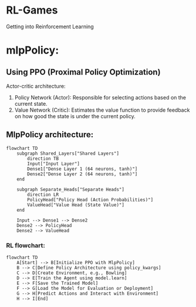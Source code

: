 # RL-Games
Getting into Reinforcement Learning

# mlpPolicy:

## Using PPO (Proximal Policy Optimization)

Actor-critic architecture:
1. Policy Network (Actor): Responsible for selecting actions based on the current state.
2. Value Network (Critic): Estimates the value function to provide feedback on how good the state is under the current policy.

## MlpPolicy architecture:
```mermaid
flowchart TD
    subgraph Shared_Layers["Shared Layers"]
        direction TB
        Input["Input Layer"]
        Dense1["Dense Layer 1 (64 neurons, tanh)"]
        Dense2["Dense Layer 2 (64 neurons, tanh)"]
    end

    subgraph Separate_Heads["Separate Heads"]
        direction LR
        PolicyHead["Policy Head (Action Probabilities)"]
        ValueHead["Value Head (State Value)"]
    end

    Input --> Dense1 --> Dense2
    Dense2 --> PolicyHead
    Dense2 --> ValueHead
```

### RL flowchart:
```mermaid
flowchart TD
    A[Start] --> B[Initialize PPO with MlpPolicy]
    B --> C[Define Policy Architecture using policy_kwargs]
    C --> D[Create Environment, e.g., Bowling]
    D --> E[Train the Agent using model.learn]
    E --> F[Save the Trained Model]
    F --> G[Load the Model for Evaluation or Deployment]
    G --> H[Predict Actions and Interact with Environment]
    H --> I[End]

```
